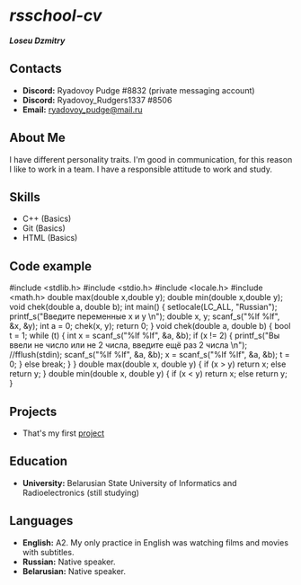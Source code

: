 # *rsschool-cv*

***Loseu Dzmitry***

## **Contacts**

+ **Discord:** Ryadovoy Pudge #8832 (private messaging account)
+ **Discord:** Ryadovoy_Rudgers1337 #8506
+ **Email:** ryadovoy_pudge@mail.ru

## **About Me**

I have different personality traits. I'm good in communication, for this reason I like to work in a team. I have a responsible attitude to work and study.

## **Skills**

+ C++ (Basics)
+ Git (Basics)
+ HTML (Basics)

## **Code example**

#include <stdlib.h>
#include <stdio.h>
#include <locale.h>
#include <math.h>
double max(double x,double y);
double min(double x,double y);
void chek(double a, double b);
int main()
{
    setlocale(LC_ALL, "Russian");
    printf_s("Введите переменные x и y \n");
    double x, y;
    scanf_s("%lf %lf", &x, &y);
    int a = 0;
    chek(x, y);
    return 0;
}
void chek(double a, double b)
{
    bool t = 1;
    while (t)
    {
        int x = scanf_s("%lf %lf", &a, &b);
        if (x != 2)
        {
            printf_s("Вы ввели не число или не 2 числа, введите ещё раз 2 числа \n");
            //fflush(stdin);
            scanf_s("%lf %lf", &a, &b);
            x = scanf_s("%lf %lf", &a, &b);
            t = 0;
        }
        else break;
    }
}
    double max(double x, double y)
    {
        if (x > y)
        return x;
        else return y;
    }
    double min(double x, double y)
    {
        if (x < y)
        return x;
        else return y;
    }

## **Projects**
+ That's my first [project](https://dzmitry1337.github.io/rsschool-cv/)

## **Education**

+ **University:** Belarusian State University of Informatics and Radioelectronics (still studying)

## **Languages**
+ **English:** A2. My only practice in English was watching films and movies with subtitles.
+ **Russian:** Native speaker.
+ **Belarusian:** Native speaker.